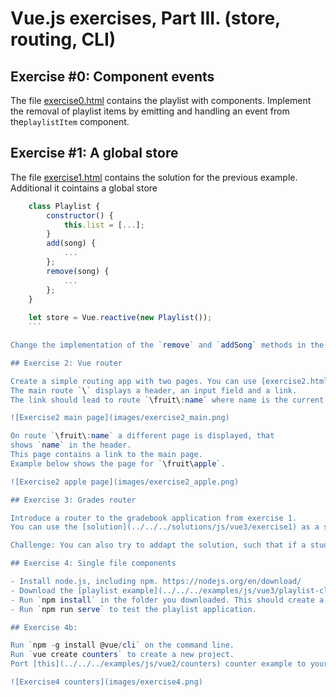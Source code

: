 # Vue.js exercises, Part III. (store, routing, CLI)

## Exercise #0: Component events

The file [exercise0.html](exercise0.html) contains the playlist with components.
Implement the removal of playlist items by emitting and handling an event from the`playlistItem` component.

## Exercise #1: A global store

The file [exercise1.html](exercise1.html) contains the solution for the previous example. 
Additional it cointains a global store 
```js
    class Playlist {
        constructor() {
            this.list = [...];
        }
        add(song) {
            ...
        };
        remove(song) {
            ...
        };
    }
    
    let store = Vue.reactive(new Playlist());
    ```

Change the implementation of the `remove` and `addSong` methods in the `playListItemC` and `playlistFormC` components, to directly update the global store. Remove events and event handling where possible.

## Exercise 2: Vue router

Create a simple routing app with two pages. You can use [exercise2.html](exercise2.html) as starting file.
The main route `\` displays a header, an input field and a link.
The link should lead to route `\fruit\:name` where name is the current value of the input field.

![Exercise2 main page](images/exercise2_main.png)

On route `\fruit\:name` a different page is displayed, that
shows `name` in the header. 
This page contains a link to the main page.
Example below shows the page for `\fruit\apple`.

![Exercise2 apple page](images/exercise2_apple.png)

## Exercise 3: Grades router

Introduce a router to the gradebook application from exercise 1. 
You can use the [solution](../../../solutions/js/vue3/exercise1) as a starting point.

Challenge: You can also try to addapt the solution, such that if a student_no is used for which no student exists, an error is shown.

## Exercise 4: Single file components

- Install node.js, including npm. https://nodejs.org/en/download/ 
- Download the [playlist example](../../../examples/js/vue3/playlist-cli).
- Run `npm install` in the folder you downloaded. This should create a folder (`node_modules`) including all dependencies.
- Run `npm run serve` to test the playlist application.

## Exercise 4b: 

Run `npm -g install @vue/cli` on the command line.
Run `vue create counters` to create a new project.
Port [this](../../../examples/js/vue2/counters) counter example to your new project, using single file components.

![Exercise4 counters](images/exercise4.png)